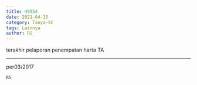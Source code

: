 ```yaml
---
title: 49954
date: 2021-04-15
category: Tanya-SC
tags: Lainnya
author: RS
---
```


terakhir pelaporan penempatan harta TA

---

per03/2017

`RS`
